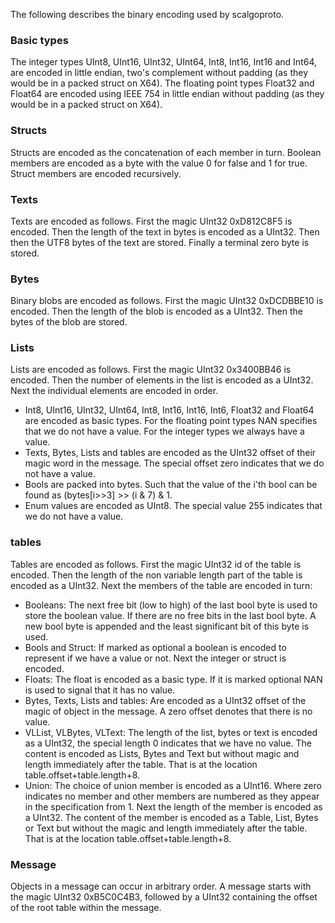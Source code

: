 The following describes the binary encoding used by scalgoproto.

### Basic types
The integer types UInt8, UInt16, UInt32, UInt64, Int8, Int16, Int16 and Int64, are encoded in little endian, two's complement without padding (as they would be in a packed struct on X64).
The floating point types Float32 and Float64 are encoded using IEEE 754 in little endian without padding (as they would be in a packed struct on X64).

### Structs
Structs are encoded as the concatenation of each member in turn. Boolean members are encoded as a byte with the value 0 for false and 1 for true. Struct members are encoded recursively.

### Texts
Texts are encoded as follows. First the magic UInt32 0xD812C8F5 is encoded. Then the length of the text in bytes is encoded as a UInt32. Then then the UTF8 bytes of the text are stored. Finally a terminal zero byte is stored.

### Bytes
Binary blobs are encoded as follows. First the magic UInt32 0xDCDBBE10 is encoded. Then the length of the blob is encoded as a UInt32. Then the bytes of the blob are stored.

### Lists
Lists are encoded as follows. First the magic UInt32 0x3400BB46 is encoded. Then the number of elements in the list is encoded as a UInt32. Next the individual elements are encoded in order.

* Int8, UInt16, UInt32, UInt64, Int8, Int16, Int16, Int6, Float32 and Float64 are encoded as basic types. For the floating point types NAN specifies that we do not have a value. For the integer types we always have a value.
* Texts, Bytes, Lists and tables are encoded as the UInt32 offset of their magic word in the message. The special offset zero indicates that we do not have a value.
* Bools are packed into bytes. Such that the value of the i'th bool can be found as (bytes[i>>3] >> (i & 7) & 1.
* Enum values are encoded as UInt8. The special value 255 indicates that we do not have a value.

### tables
Tables are encoded as follows. First the magic UInt32 id of the table is encoded. Then the length of the non variable length part of the table is encoded as a UInt32. Next the members of the table are encoded in turn:

* Booleans: The next free bit (low to high) of the last bool byte is used to store the boolean value. If there are no free bits in the last bool byte.  A new bool byte is appended and the least significant bit of this byte is used.
* Bools and Struct: If marked as optional a boolean is encoded to represent if we have a value or not. Next the integer or struct is encoded.
* Floats: The float is encoded as a basic type. If it is marked optional NAN is used to signal that it has no value.
* Bytes, Texts, Lists and tables: Are encoded as a UInt32 offset of the magic of object in the message.  A zero offset denotes that there is no value.
* VLList, VLBytes, VLText: The length of the list, bytes or text is encoded as a UInt32, the special length 0 indicates that we have no value. The content is encoded as Lists, Bytes and Text but without magic and length immediately after the table. That is at the location table.offset+table.length+8.
* Union: The choice of union member is encoded as a UInt16. Where zero indicates no member and other members are numbered as they appear in the specification from 1. Next the length of the member is encoded as a UInt32. The content of the member is encoded as a Table, List, Bytes or Text but without the magic and length immediately after the table. That is at the location table.offset+table.length+8.

### Message
Objects in a message can occur in arbitrary order.  A message starts with the magic UInt32 0xB5C0C4B3, followed by a UInt32 containing the offset of the root table within the message.
